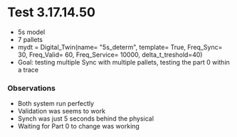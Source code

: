 # Test 3.17.14.50
- 5s model
- 7 pallets
- mydt = Digital_Twin(name= "5s_determ", template= True, Freq_Sync= 30, Freq_Valid= 60, Freq_Service= 10000, delta_t_treshold=40)
- Goal: testing multiple Sync with multiple pallets, testing the part 0 within a trace

### Observations
- Both system run perfectly
- Validation was seems to work
- Synch was just 5 seconds behind the physical
- Waiting for Part 0 to change was working